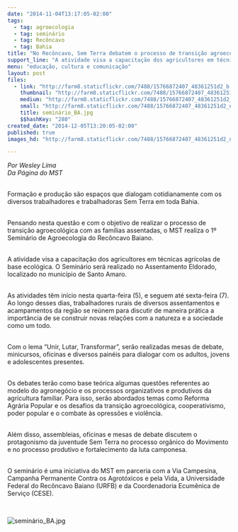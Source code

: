 ```yaml
---
date: "2014-11-04T13:17:05-02:00"
tags:
  - tag: agroecologia
  - tag: seminário
  - tag: Recôncavo
  - tag: Bahia
title: "No Recôncavo, Sem Terra debatem o processo de transição agroecológica"
support_line: "A atividade visa a capacitação dos agricultores em técnicas agrícolas de base ecológica. O Seminário será realizado no Assentamento Eldorado, localizado no município de Santo Amaro."
menu: "educação, cultura e comunicação"
layout: post
files:
  - link: "http://farm8.staticflickr.com/7488/15766872407_48361251d2_b.jpg"
    thumbnail: "http://farm8.staticflickr.com/7488/15766872407_48361251d2_t.jpg"
    medium: "http://farm8.staticflickr.com/7488/15766872407_48361251d2_z.jpg"
    small: "http://farm8.staticflickr.com/7488/15766872407_48361251d2_n.jpg"
    title: seminário_BA.jpg
    $$hashKey: "280"
created_date: "2014-12-05T13:20:05-02:00"
published: true
images_hd: "http://farm8.staticflickr.com/7488/15766872407_48361251d2_n.jpg"

---
```

<p><em>Por Wesley Lima<br />
Da P&aacute;gina do MST</em></p>

<p><br />
Forma&ccedil;&atilde;o e produ&ccedil;&atilde;o s&atilde;o espa&ccedil;os que dialogam cotidianamente com os diversos trabalhadores e trabalhadoras Sem Terra em toda Bahia.&nbsp;</p>

<p><br />
Pensando nesta quest&atilde;o e com o objetivo de realizar o processo de transi&ccedil;&atilde;o agroecol&oacute;gica com as fam&iacute;lias assentadas, o MST realiza o 1&ordm; Semin&aacute;rio de Agroecologia do Rec&ocirc;ncavo Baiano.</p>

<p><br />
A atividade visa a capacita&ccedil;&atilde;o dos agricultores em t&eacute;cnicas agr&iacute;colas de base ecol&oacute;gica. O Semin&aacute;rio ser&aacute; realizado no Assentamento Eldorado, localizado no munic&iacute;pio de Santo Amaro.</p>

<p><br />
As atividades t&ecirc;m in&iacute;cio nesta quarta-feira (5), e seguem at&eacute; sexta-feira (7). Ao longo desses dias, trabalhadores rurais de diversos assentamentos e acampamentos da regi&atilde;o se re&uacute;nem para discutir de maneira pr&aacute;tica a import&acirc;ncia de se construir novas rela&ccedil;&otilde;es com a natureza e a sociedade como um todo.</p>

<p><br />
Com o lema &ldquo;Unir, Lutar, Transformar&rdquo;, ser&atilde;o realizadas mesas de debate, minicursos, oficinas e diversos pain&eacute;is para dialogar com os adultos, jovens e adolescentes presentes.</p>

<p><br />
Os debates ter&atilde;o como base te&oacute;rica algumas quest&otilde;es referentes ao modelo do agroneg&oacute;cio e os processos organizativos e produtivos da agricultura familiar. Para isso, ser&atilde;o abordados temas como Reforma Agr&aacute;ria Popular e os desafios da transi&ccedil;&atilde;o agroecol&oacute;gica, cooperativismo, poder popular e o combate &agrave;s opress&otilde;es e viol&ecirc;ncia.</p>

<p><br />
Al&eacute;m disso, assembleias, oficinas e mesas de debate discutem o protagonismo da juventude Sem Terra no processo org&acirc;nico do Movimento e no processo produtivo e fortalecimento da luta camponesa.</p>

<p><br />
O semin&aacute;rio &eacute; uma iniciativa do MST em parceria com a Via Campesina, Campanha Permanente Contra os Agrot&oacute;xicos e pela Vida, a Universidade Federal do Rec&ocirc;ncavo Baiano (URFB) e da Coordenadoria Ecum&ecirc;nica de Servi&ccedil;o (CESE).</p>

<p>&nbsp;</p>

<p><img alt="seminário_BA.jpg" src="http://farm8.staticflickr.com/7488/15766872407_48361251d2_b.jpg" /></p>
